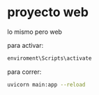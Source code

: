 # proyecto web
lo mismo pero web

para activar:
```bash
enviroment\Scripts\activate   
```

para correr:
```bash
uvicorn main:app --reload
```


